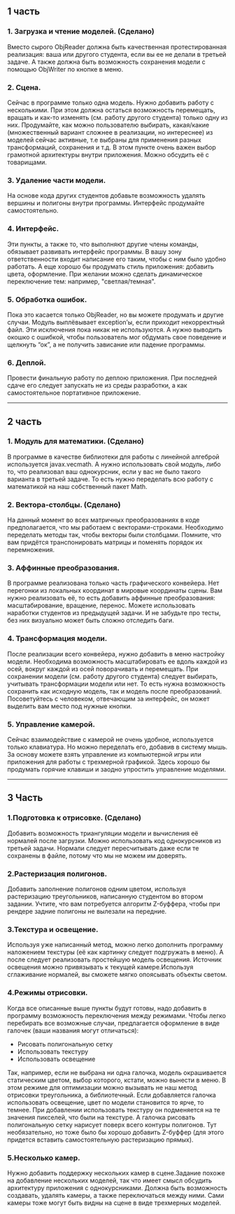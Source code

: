 ## 1 часть 
### 1. Загрузка и чтение моделей. (Сделано)
Вместо сырого ObjReader должна быть качественная протестированная реализация: ваша или другого студента, если вы ее не делали в третьей задаче. А также должна быть возможность сохранения модели с помощью ObjWriter по кнопке в меню.

### 2. Сцена. 
Сейчас в программе только одна модель. Нужно добавить работу с несколькими. При этом должна остаться возможность перемещать, вращать и как-то изменять (см. работу другого студента) только одну из них. Продумайте, как можно пользователю выбирать, какая/какие (множественный вариант сложнее в реализации, но интереснее) из моделей сейчас активные, т.е выбраны для применения разных трансформаций, сохранения и т.д. В этом пункте очень важен выбор грамотной архитектуры внутри приложения. Можно обсудить её с товарищами.

### 3. Удаление части модели. 
На основе кода других студентов добавьте возможность удалять вершины и полигоны внутри программы. Интерфейс продумайте самостоятельно.

### 4. Интерфейс. 
Эти пункты, а также то, что выполняют другие члены команды, обязывает развивать интерфейс программы. В вашу зону ответственности входит написание его таким, чтобы с ним было удобно работать. А еще хорошо бы продумать стиль приложения: добавить цвета, оформление. При желании можно сделать динамическое переключение тем: например, "светлая/темная".

### 5. Обработка ошибок. 
Пока это касается только ObjReader, но вы можете продумать и другие случаи. Модуль выплёвывает exception’ы, если приходит некорректный файл. Эти исключения пока никак не используются. А нужно выводить окошко с ошибкой, чтобы пользователь мог обдумать свое поведение и щелкнуть “ок”, а не получить зависание или падение программы.

### 6. Деплой. 
Провести финальную работу по деплою приложения. При последней сдаче его следует запускать не из среды разработки, а как самостоятельное портативное приложение.

***

## 2 часть
### 1. Модуль для математики. (Сделано)
В программе в качестве библиотеки для работы с линейной алгеброй используется javax.vecmath. А нужно использовать свой
модуль, либо то, что реализовал ваш однокурсник, если у вас не было такого варианта в третьей задаче. То есть нужно переделать всю работу с математикой на наш собственный пакет Math.

### 2. Вектора-столбцы. (Сделано)
На данный момент во всех матричных преобразованиях в коде предполагается, что мы работаем с векторами-строками. Необходимо переделать методы так, чтобы векторы были столбцами. Помните, что вам придётся транспонировать матрицы и поменять порядок их перемножения.

### 3. Аффинные преобразования. 
В программе реализована только часть графического конвейера. Нет перегонки из локальных координат в мировые координаты сцены. Вам нужно реализовать её, то есть добавить аффинные преобразования: масштабирование, вращение, перенос. Можете использовать наработки студентов из предыдущей задачи. И не забудьте про тесты, без них визуально может быть сложно отследить баги.

### 4. Трансформация модели. 
После реализации всего конвейера, нужно добавить в меню настройку модели. Необходима возможность масштабировать ее вдоль
каждой из осей, вокруг каждой из осей поворачивать и перемещать. При сохранении модели (см. работу другого студента) следует выбирать, учитывать трансформации модели или нет. То есть нужна возможность сохранить как исходную модель, так и модель после преобразований. Посоветуйтесь с человеком, отвечающим за интерфейс, он может выделить вам место под нужные кнопки.

### 5. Управление камерой. 
Сейчас взаимодействие с камерой не очень удобное, используется только клавиатура. Но можно переделать его, добавив в систему
мышь. За основу можете взять управление из компьютерной игры или приложения для работы с трехмерной графикой. Здесь хорошо бы продумать горячие клавиши и заодно упростить управление моделями.

***

## 3 Часть
### 1.Подготовка к отрисовке. (Сделано)
Добавить возможность триангуляции модели и вычисления её нормалей после загрузки. Можно использовать код однокурсников из третьей задачи. Нормали следует пересчитывать даже если те сохранены в файле, потому что мы не можем им доверять.

### 2.Растеризация полигонов. 
Добавить заполнение полигонов одним цветом, используя растеризацию треугольников, написанную студентом во втором задании. Учтите, что вам потребуется алгоритм Z-буффера, чтобы при рендере задние полигоны не вылезали на передние.

### 3.Текстура и освещение. 
Используя уже написанный метод, можно легко дополнить программу наложением текстуры (её как картинку следует подгружать в меню). А после следует реализовать простейшую модель освещения. Источник освещения можно привязывать к текущей камере.Используя сглаживание нормалей, вы сможете мягко опоясывать объекты светом.

### 4.Режимы отрисовки. 
Когда все описанные выше пункты будут готовы, надо добавить в программу возможность переключения между режимами. Чтобы легко перебирать все возможные случаи, предлагается оформление в виде галочек (ваши названия могут отличаться):
- Рисовать полигональную сетку
- Использовать текстуру
- Использовать освещение

Так, например, если не выбрана ни одна галочка, модель окрашивается статическим цветом, выбор которого, кстати, можно вынести в меню. В этом режиме для оптимизации можно вызывать не наш метод отрисовки треугольника, а библиотечный. Если добавляется галочка использовать освещение, цвет по модели становится то ярче, то темнее. При добавлении использовать текстуру он подменяется на те значения пикселей, что были на текстуре. А галочка рисовать полигональную сетку нарисует поверх всего контуры полигонов. Тут необязательно, но тоже было бы хорошо добавить Z-буффер (для этого придется вставить самостоятельную растеризацию прямых).
### 5.Несколько камер.
Нужно добавить поддержку нескольких камер в сцене.Задание похоже на добавление нескольких моделей, так что имеет смысл обсудить архитектуру приложения с однокурсниками. Должна быть возможность создавать, удалять камеры, а также переключаться между ними. Сами камеры тоже могут быть видны на сцене в виде трехмерных моделей.
